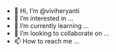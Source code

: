 - 👋 Hi, I’m @viviheryanti
- 👀 I’m interested in ...
- 🌱 I’m currently learning ...
- 💞️ I’m looking to collaborate on ...
- 📫 How to reach me ...

<!---
viviheryanti/viviheryanti is a ✨ special ✨ repository because its `README.md` (this file) appears on your GitHub profile.
You can click the Preview link to take a look at your changes.
--->

